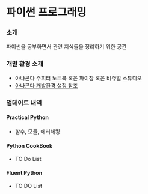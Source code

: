 # 파이썬 프로그래밍

### 소개

파이썬을 공부하면서 관련 지식들을 정리하기 위한 공간

### 개발 환경 소개

* 아나콘다 주피터 노트북 혹은 파이참 혹은 비쥬얼 스튜디오
* [아나콘다 개발환경 설정 참조](https://dojang.io/mod/page/view.php?id=2456)

### 업데이트 내역

#### Practical Python

* 함수, 모듈, 에러체킹

#### Python CookBook

* TO Do List

#### Fluent Python

* TO DO List